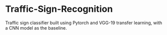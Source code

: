 # Traffic-Sign-Recognition
Traffic sign classifier built using Pytorch and VGG-19 transfer learning, with a CNN model as the baseline.

